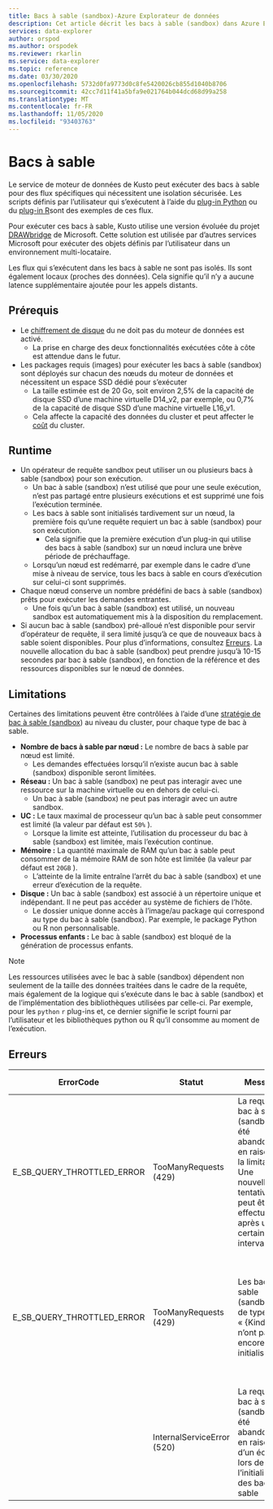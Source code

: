 ```yaml
---
title: Bacs à sable (sandbox)-Azure Explorateur de données
description: Cet article décrit les bacs à sable (sandbox) dans Azure Explorateur de données.
services: data-explorer
author: orspod
ms.author: orspodek
ms.reviewer: rkarlin
ms.service: data-explorer
ms.topic: reference
ms.date: 03/30/2020
ms.openlocfilehash: 5732d0fa9773d0c8fe5420026cb855d1040b8706
ms.sourcegitcommit: 42cc7d11f41a5bfa9e021764b044dcd68d99a258
ms.translationtype: MT
ms.contentlocale: fr-FR
ms.lasthandoff: 11/05/2020
ms.locfileid: "93403763"
---
```

# <a name="sandboxes"></a>Bacs à sable

Le service de moteur de données de Kusto peut exécuter des bacs à sable pour des flux spécifiques qui nécessitent une isolation sécurisée.
Les scripts définis par l’utilisateur qui s’exécutent à l’aide du [plug-in Python](../query/pythonplugin.md) ou du [plug-in R](../query/rplugin.md)sont des exemples de ces flux.

Pour exécuter ces bacs à sable, Kusto utilise une version évoluée du projet [DRAWbridge](https://www.microsoft.com/research/project/drawbridge/) de Microsoft. Cette solution est utilisée par d’autres services Microsoft pour exécuter des objets définis par l’utilisateur dans un environnement multi-locataire.

Les flux qui s’exécutent dans les bacs à sable ne sont pas isolés. Ils sont également locaux (proches des données). Cela signifie qu’il n’y a aucune latence supplémentaire ajoutée pour les appels distants.

## <a name="prerequisites"></a>Prérequis

* Le [chiffrement de disque](../../security.md#data-encryption) du ne doit pas du moteur de données est activé.
  * La prise en charge des deux fonctionnalités exécutées côte à côte est attendue dans le futur.
* Les packages requis (images) pour exécuter les bacs à sable (sandbox) sont déployés sur chacun des nœuds du moteur de données et nécessitent un espace SSD dédié pour s’exécuter
  * La taille estimée est de 20 Go, soit environ 2,5% de la capacité de disque SSD d’une machine virtuelle D14_v2, par exemple, ou 0,7% de la capacité de disque SSD d’une machine virtuelle L16_v1.
  * Cela affecte la capacité des données du cluster et peut affecter le [coût](https://azure.microsoft.com/pricing/details/data-explorer) du cluster.

## <a name="runtime"></a>Runtime

* Un opérateur de requête sandbox peut utiliser un ou plusieurs bacs à sable (sandbox) pour son exécution.
  * Un bac à sable (sandbox) n’est utilisé que pour une seule exécution, n’est pas partagé entre plusieurs exécutions et est supprimé une fois l’exécution terminée.
  * Les bacs à sable sont initialisés tardivement sur un nœud, la première fois qu’une requête requiert un bac à sable (sandbox) pour son exécution.
    * Cela signifie que la première exécution d’un plug-in qui utilise des bacs à sable (sandbox) sur un nœud inclura une brève période de préchauffage.
  * Lorsqu’un nœud est redémarré, par exemple dans le cadre d’une mise à niveau de service, tous les bacs à sable en cours d’exécution sur celui-ci sont supprimés.
* Chaque nœud conserve un nombre prédéfini de bacs à sable (sandbox) prêts pour exécuter les demandes entrantes.
  * Une fois qu’un bac à sable (sandbox) est utilisé, un nouveau sandbox est automatiquement mis à la disposition du remplacement.
* Si aucun bac à sable (sandbox) pré-alloué n’est disponible pour servir d’opérateur de requête, il sera limité jusqu’à ce que de nouveaux bacs à sable soient disponibles. Pour plus d’informations, consultez [Erreurs](#errors). La nouvelle allocation du bac à sable (sandbox) peut prendre jusqu’à 10-15 secondes par bac à sable (sandbox), en fonction de la référence et des ressources disponibles sur le nœud de données.

## <a name="limitations"></a>Limitations

Certaines des limitations peuvent être contrôlées à l’aide d’une [stratégie de bac à sable (sandbox](../management/sandboxpolicy.md)) au niveau du cluster, pour chaque type de bac à sable.

* **Nombre de bacs à sable par nœud :** Le nombre de bacs à sable par nœud est limité.
  * Les demandes effectuées lorsqu’il n’existe aucun bac à sable (sandbox) disponible seront limitées.
* **Réseau :** Un bac à sable (sandbox) ne peut pas interagir avec une ressource sur la machine virtuelle ou en dehors de celui-ci.
  * Un bac à sable (sandbox) ne peut pas interagir avec un autre sandbox.
* **UC :** Le taux maximal de processeur qu’un bac à sable peut consommer est limité (la valeur par défaut est `50%` ).
  * Lorsque la limite est atteinte, l’utilisation du processeur du bac à sable (sandbox) est limitée, mais l’exécution continue.
* **Mémoire :** La quantité maximale de RAM qu’un bac à sable peut consommer de la mémoire RAM de son hôte est limitée (la valeur par défaut est `20GB` ).
  * L’atteinte de la limite entraîne l’arrêt du bac à sable (sandbox) et une erreur d’exécution de la requête.
* **Disque :** Un bac à sable (sandbox) est associé à un répertoire unique et indépendant. Il ne peut pas accéder au système de fichiers de l’hôte.
  * Le dossier unique donne accès à l’image/au package qui correspond au type du bac à sable (sandbox). Par exemple, le package Python ou R non personnalisable.
* **Processus enfants :** Le bac à sable (sandbox) est bloqué de la génération de processus enfants.

> [!NOTE]
> Les ressources utilisées avec le bac à sable (sandbox) dépendent non seulement de la taille des données traitées dans le cadre de la requête, mais également de la logique qui s’exécute dans le bac à sable (sandbox) et de l’implémentation des bibliothèques utilisées par celle-ci.
> Par exemple, pour les `python` `r` plug-ins et, ce dernier signifie le script fourni par l’utilisateur et les bibliothèques python ou R qu’il consomme au moment de l’exécution.

## <a name="errors"></a>Erreurs

|ErrorCode                 |Statut                     |Message                                                                                            |Raison potentielle                                                                                                    |
|--------------------------|---------------------------|---------------------------------------------------------------------------------------------------|--------------------------------------------------------------------------------------------------------------------|
|E_SB_QUERY_THROTTLED_ERROR|TooManyRequests (429)      |La requête bac à sable (sandbox) a été abandonnée en raison de la limitation. Une nouvelle tentative peut être effectuée après un certain intervalle   |Il n’y a aucun bac à sable (sandbox) disponible sur le nœud cible. De nouveaux bacs à sable doivent être disponibles en quelques secondes         |
|E_SB_QUERY_THROTTLED_ERROR|TooManyRequests (429)      |Les bacs à sable (sandbox) de type « {Kind} » n’ont pas encore été initialisés                                            |La stratégie du bac à sable (sandbox) a récemment changé. Les nouveaux bacs à sable qui obéissent à la nouvelle stratégie sont disponibles en quelques secondes.|
|                          |InternalServiceError (520) |La requête bac à sable (sandbox) a été abandonnée en raison d’un échec lors de l’initialisation des bacs à sable                         |Une défaillance inattendue de l’infrastructure.                         |
